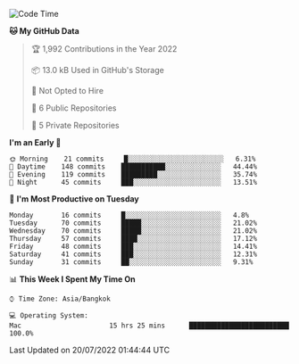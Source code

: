 <!--START_SECTION:waka-->
![Code Time](http://img.shields.io/badge/Code%20Time-0%20secs-blue)

**🐱 My GitHub Data** 

> 🏆 1,992 Contributions in the Year 2022
 > 
> 📦 13.0 kB Used in GitHub's Storage 
 > 
> 🚫 Not Opted to Hire
 > 
> 📜 6 Public Repositories 
 > 
> 🔑 5 Private Repositories  
 > 
**I'm an Early 🐤** 

```text
🌞 Morning    21 commits     █░░░░░░░░░░░░░░░░░░░░░░░░   6.31% 
🌆 Daytime    148 commits    ███████████░░░░░░░░░░░░░░   44.44% 
🌃 Evening    119 commits    █████████░░░░░░░░░░░░░░░░   35.74% 
🌙 Night      45 commits     ███░░░░░░░░░░░░░░░░░░░░░░   13.51%

```
📅 **I'm Most Productive on Tuesday** 

```text
Monday       16 commits     █░░░░░░░░░░░░░░░░░░░░░░░░   4.8% 
Tuesday      70 commits     █████░░░░░░░░░░░░░░░░░░░░   21.02% 
Wednesday    70 commits     █████░░░░░░░░░░░░░░░░░░░░   21.02% 
Thursday     57 commits     ████░░░░░░░░░░░░░░░░░░░░░   17.12% 
Friday       48 commits     ███░░░░░░░░░░░░░░░░░░░░░░   14.41% 
Saturday     41 commits     ███░░░░░░░░░░░░░░░░░░░░░░   12.31% 
Sunday       31 commits     ██░░░░░░░░░░░░░░░░░░░░░░░   9.31%

```


📊 **This Week I Spent My Time On** 

```text
⌚︎ Time Zone: Asia/Bangkok

💻 Operating System: 
Mac                      15 hrs 25 mins      █████████████████████████   100.0%

```


 Last Updated on 20/07/2022 01:44:44 UTC
<!--END_SECTION:waka-->
